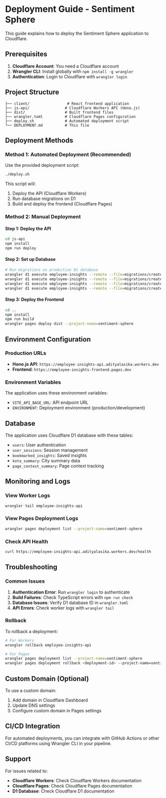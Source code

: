 # Deployment Guide - Sentiment Sphere

This guide explains how to deploy the Sentiment Sphere application to Cloudflare.

## Prerequisites

1. **Cloudflare Account**: You need a Cloudflare account
2. **Wrangler CLI**: Install globally with `npm install -g wrangler`
3. **Authentication**: Login to Cloudflare with `wrangler login`

## Project Structure

```
├── client/                 # React frontend application
├── js-api/                # Cloudflare Workers API (Hono.js)
├── dist/                  # Built frontend files
├── wrangler.toml          # Cloudflare Pages configuration
├── deploy.sh              # Automated deployment script
└── DEPLOYMENT.md          # This file
```

## Deployment Methods

### Method 1: Automated Deployment (Recommended)

Use the provided deployment script:

```bash
./deploy.sh
```

This script will:
1. Deploy the API (Cloudflare Workers)
2. Run database migrations on D1
3. Build and deploy the frontend (Cloudflare Pages)

### Method 2: Manual Deployment

#### Step 1: Deploy the API

```bash
cd js-api
npm install
npm run deploy
```

#### Step 2: Set up Database

```bash
# Run migrations on production D1 database
wrangler d1 execute employee-insights --remote --file=migrations/create_users_and_sessions.sql
wrangler d1 execute employee-insights --remote --file=migrations/create_bookmarked_insights.sql
wrangler d1 execute employee-insights --remote --file=migrations/create_kota_summary.sql
wrangler d1 execute employee-insights --remote --file=migrations/create_page_context_summary.sql
```

#### Step 3: Deploy the Frontend

```bash
cd ..
npm install
npm run build
wrangler pages deploy dist --project-name=sentiment-sphere
```

## Environment Configuration

### Production URLs
- **Hono.js API**: `https://employee-insights-api.adityalasika.workers.dev`
- **Frontend**: `https://employee-insights-frontend.pages.dev`

### Environment Variables

The application uses these environment variables:

- `VITE_API_BASE_URL`: API endpoint URL
- `ENVIRONMENT`: Deployment environment (production/development)

## Database

The application uses Cloudflare D1 database with these tables:
- `users`: User authentication
- `user_sessions`: Session management
- `bookmarked_insights`: Saved insights
- `kota_summary`: City summary data
- `page_context_summary`: Page context tracking

## Monitoring and Logs

### View Worker Logs
```bash
wrangler tail employee-insights-api
```

### View Pages Deployment Logs
```bash
wrangler pages deployment list --project-name=sentiment-sphere
```

### Check API Health
```bash
curl https://employee-insights-api.adityalasika.workers.dev/health
```

## Troubleshooting

### Common Issues

1. **Authentication Error**: Run `wrangler login` to authenticate
2. **Build Failures**: Check TypeScript errors with `npm run check`
3. **Database Issues**: Verify D1 database ID in `wrangler.toml`
4. **API Errors**: Check worker logs with `wrangler tail`

### Rollback

To rollback a deployment:

```bash
# For Workers
wrangler rollback employee-insights-api

# For Pages
wrangler pages deployment list --project-name=sentiment-sphere
wrangler pages deployment rollback <deployment-id> --project-name=sentiment-sphere
```

## Custom Domain (Optional)

To use a custom domain:

1. Add domain in Cloudflare Dashboard
2. Update DNS settings
3. Configure custom domain in Pages settings

## CI/CD Integration

For automated deployments, you can integrate with GitHub Actions or other CI/CD platforms using Wrangler CLI in your pipeline.

## Support

For issues related to:
- **Cloudflare Workers**: Check Cloudflare Workers documentation
- **Cloudflare Pages**: Check Cloudflare Pages documentation
- **D1 Database**: Check Cloudflare D1 documentation
